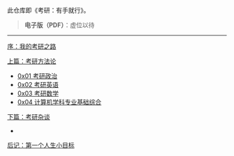 此仓库即《考研：有手就行》。

> **电子版（PDF）**：虚位以待

***

[序：我的考研之路]()

[上篇：考研方法论]()

+ [0x01 考研政治]()
+ [0x02 考研英语]()
+ [0x03 考研数学]()
+ [0x04 计算机学科专业基础综合]()

[下篇：考研杂谈]()

+ []()

[后记：第一个人生小目标]()